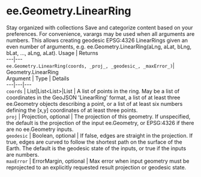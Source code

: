  
#  ee.Geometry.LinearRing
Stay organized with collections  Save and categorize content based on your preferences. 
For convenience, varargs may be used when all arguments are numbers. This allows creating geodesic EPSG:4326 LinearRings given an even number of arguments, e.g. ee.Geometry.LinearRing(aLng, aLat, bLng, bLat, ..., aLng, aLat).
Usage | Returns  
---|---  
`ee.Geometry.LinearRing(coords, _proj_, _geodesic_, _maxError_)`|  Geometry.LinearRing  
Argument | Type | Details  
---|---|---  
`coords` | List<Geometry>|List<List<Number>>|List<Number> | A list of points in the ring. May be a list of coordinates in the GeoJSON 'LinearRing' format, a list of at least three ee.Geometry objects describing a point, or a list of at least six numbers defining the [x,y] coordinates of at least three points.  
`proj` | Projection, optional | The projection of this geometry. If unspecified, the default is the projection of the input ee.Geometry, or EPSG:4326 if there are no ee.Geometry inputs.  
`geodesic` | Boolean, optional | If false, edges are straight in the projection. If true, edges are curved to follow the shortest path on the surface of the Earth. The default is the geodesic state of the inputs, or true if the inputs are numbers.  
`maxError` | ErrorMargin, optional | Max error when input geometry must be reprojected to an explicitly requested result projection or geodesic state.  
